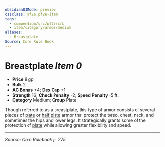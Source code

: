 ```yaml
---
obsidianUIMode: preview
cssclass: pf2e,pf2e-item
tags:
  - compendium/src/pf2e/crb
  - item/category/armor/medium
aliases:
  - Breastplate
Source: Core Rule Book
---
```

# Breastplate *Item 0*  

- **Price** 8 gp
- **Bulk** 2
- **AC Bonus** +4; **Dex Cap** +1
- **Strength** 16; **Check Penalty** -2; **Speed Penalty** -5 ft.
- **Category** Medium; **Group** Plate 

Though referred to as a breastplate, this type of armor consists of several pieces of [plate](compendium/equipment/items/full-plate.md) or [half plate](compendium/equipment/items/half-plate.md) armor that protect the torso, chest, neck, and sometimes the hips and lower legs. It strategically grants some of the protection of [plate](compendium/equipment/items/full-plate.md) while allowing greater flexibility and speed.


---
*Source: Core Rulebook p. 275*